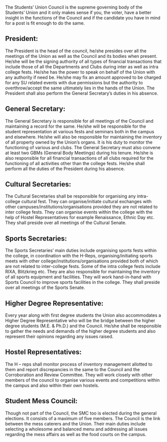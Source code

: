 <!-- TITLE: Role of Post-holders-->
<!-- SUBTITLE: With the elections less than a week, to give you an idea of what each post signifies, the Journal Club of BPHC, presents a small overview of the post holders. -->

The Students’ Union Council is the supreme governing body of the Students’ Union and it only makes sense if you, the voter, have a better insight in the functions of the Council and if the candidate you have in mind for a post is fit enough to do the same.

## President:
The President is the head of the council, he/she presides over all the meetings of the Union as well as the Council and its bodies when present. He/she will be the signing authority of all types of financial transactions that include those of all the Departments and Clubs during inter as well as intra college fests. He/she has the power to speak on behalf of the Union with any authority if need be. He/she may fix an amount approved to be charged for any SU related events with due permissions but the authority to overthrow/accept the same ultimately lies in the hands of the Union. The President shall also perform the General Secretary’s duties in his absence.

## General Secretary:

The General Secretary is responsible for all meetings of the Council and maintaining a record for the same. He/she will be responsible for the student representation at various fests and seminars both in the campus and elsewhere. He/she will also be responsible for maintaining the inventory of all property owned by the Union’s organs. It is his duty to monitor the functioning of various and clubs. The General Secretary must also convene at least two GBMs (General Body Meetings) during his tenure. He/she is also responsible for all financial transactions of all clubs required for the functioning of all activities other than the college fests. He/she shall perform all the duties of the President during his absence.  

## Cultural Secretaries:
The Cultural Secretaries shall be responsible for organising any intra-college cultural fest. They can organise/initiate cultural exchanges with other campuses/institutions/organisations provided they are not related to inter college fests. They can organise events within the college with the help of Hostel Representatives for example Renaissance, Ethnic Day etc. They shall preside over all meetings of the Cultural Senate.  

## Sports Secretaries:
The Sports Secretaries’ main duties include organising sports fests within the college, in coordination with the H-Reps, organising/initiating sports meets with other college/institutions/organisations provided both of which are not related to inter-college fests. Some of the intra college fests include RIXA, Blitzkrieg etc. They are also responsible for maintaining the inventory of all sports equipment and facilities. They will work hand-in-hand with Sports Council to improve sports facilities in the college. They shall preside over all meetings of the Sports Senate.

## Higher Degree Representative:
Every year along with first degree students the Union also accommodates a Higher Degree Representative who will be the bridge between the higher degree students (M.E. & Ph.D.) and the Council. He/she shall be responsible to gather the needs and demands of the higher degree students and also represent their opinions regarding any issues raised. 

## Hostel Representatives:
The H – reps shall monitor process of inventory management allotted to them and report discrepancies in the same to the Council and the Corroboration and Review Committee. They will work closely with other members of the council to organise various events and competitions within the campus and also within their own hostels. 

## Student Mess Council:
Though not part of the Council, the SMC too is elected during the general elections. It consists of a maximum of five members. The Council is the link between the mess caterers and the Union. Their main duties include selecting a wholesome and balanced menu and addressing all issues regarding the mess affairs as well as the food courts on the campus.  
